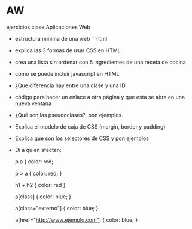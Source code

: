 # AW
ejercicios clase Aplicaciones Web

- estructura mínima de una web
´´´html
<!DOCTYPE html>
<html>
<head>
	<title></title>
</head>
<body>

</body>
</html>

- explica las 3 formas de usar CSS en HTML
- crea una lista sin ordenar con 5 ingredientes de una receta de cocina
- como se puede incluir javascript en HTML
- ¿Que diferencia hay entre una clase y una ID
- código para hacer un enlace a otra página y que esta se abra en una nueva ventana
- ¿Qué son las pseudoclases?, pon ejemplos.
- Explica el modelo de caja de CSS (margin, border y padding)
- Explica que son los selectores de CSS y pon ejemplos
- Di a quien afectan:

    p a { color: red;

    p > a { color: red; }

    h1 + h2 { color: red }

    a[class] { color: blue; }

    a[class="externo"] { color: blue; }

    a[href="http://www.ejemplo.com"] { color: blue; }
